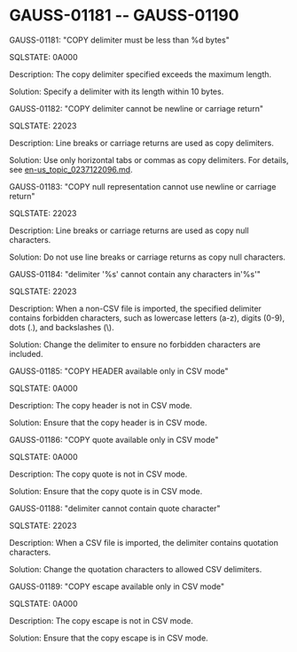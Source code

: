 # GAUSS-01181 -- GAUSS-01190<a name="EN-US_TOPIC_0302073083"></a>

GAUSS-01181: "COPY delimiter must be less than %d bytes"

SQLSTATE: 0A000

Description: The copy delimiter specified exceeds the maximum length.

Solution: Specify a delimiter with its length within 10 bytes.

GAUSS-01182: "COPY delimiter cannot be newline or carriage return"

SQLSTATE: 22023

Description: Line breaks or carriage returns are used as copy delimiters.

Solution: Use only horizontal tabs or commas as copy delimiters. For details, see  [en-us\_topic\_0237122096.md](en-us_topic_0237122096.md).

GAUSS-01183: "COPY null representation cannot use newline or carriage return"

SQLSTATE: 22023

Description: Line breaks or carriage returns are used as copy null characters.

Solution: Do not use line breaks or carriage returns as copy null characters.

GAUSS-01184: "delimiter '%s' cannot contain any characters in'%s'"

SQLSTATE: 22023

Description: When a non-CSV file is imported, the specified delimiter contains forbidden characters, such as lowercase letters \(a-z\), digits \(0-9\), dots \(.\), and backslashes \(\\\).

Solution: Change the delimiter to ensure no forbidden characters are included.

GAUSS-01185: "COPY HEADER available only in CSV mode"

SQLSTATE: 0A000

Description: The copy header is not in CSV mode.

Solution: Ensure that the copy header is in CSV mode.

GAUSS-01186: "COPY quote available only in CSV mode"

SQLSTATE: 0A000

Description: The copy quote is not in CSV mode.

Solution: Ensure that the copy quote is in CSV mode.

GAUSS-01188: "delimiter cannot contain quote character"

SQLSTATE: 22023

Description: When a CSV file is imported, the delimiter contains quotation characters.

Solution: Change the quotation characters to allowed CSV delimiters.

GAUSS-01189: "COPY escape available only in CSV mode"

SQLSTATE: 0A000

Description: The copy escape is not in CSV mode.

Solution: Ensure that the copy escape is in CSV mode.

